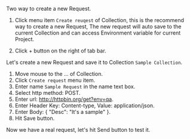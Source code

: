 Two way to create a new Request.
1. Click menu item `Create reuqest` of Collection, this is the recommend way to create a new Request, The new request will auto save to the current Collection and can access Environment variable for current Project.

2. Click + button on the right of tab bar.

Let's create a new Request and save it to Collection `Sample Collection`.
1. Move mouse to the ... of Collection.
2. Click `Create request` menu item.
3. Enter name `Sample Request` in the name text box.
4. Select http method: POST.
5. Enter url: http://httpbin.org/get?env=qa.
6. Enter Header Key: Content-type, Value: application/json.
7. Enter Body: { "Desc": "It's a sample" }.
8. Hit Save button.

Now we have a real request, let's hit Send button to test it.